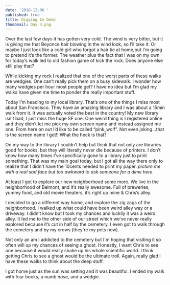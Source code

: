 ```yaml
---
date: '2018-12-06 '
published: true
title: Digging In Deep
thumbnail: Day 4.png
---
```

Over the last few days it has gotten very cold. The wind is very bitter, but it is giving me that Beyonce hair blowing in the wind look, so I’ll take it. Or maybe I just look like a cold girl who forgot a hair tie at home,but I'm going to pretend it’s the former. The weather plus the fact that I was on my own for today’s walk led to old fashion game of kick the rock. Does anyone else still play that? 

While kicking my rock I realized that one of the worst parts of these walks are wedgies. One can’t really pick them on a busy sidewalk. I wonder how many wedgies per hour most people get? I have no idea but I’m glad my walks have given me time to ponder the really important stuff.

Today I’m heading to my local library. That’s one of the things I miss most about San Francisco. They have an amazing library and I was about a 15min walk from it. It was actually voted the best in the country! My new library isn’t bad, I just miss the huge SF one. One weird thing is I registered online and they didn’t let me pick my own screen name and instead assigned me one. From here on out I’d like to be called “pink_wolf”. Not even joking…that is the screen name I got!! What the heck is that?

On my way to the library I couldn’t help but think that not only are libraries good for books, but they will literally never die because of printers. I don’t know how many times I’ve specifically gone to a library just to print something. That was my main goal today, but I got all the way there only to realize that I didn't have the 10cents needed to print my paper. *picture me with a real sad face but too awkward to ask someone for a dime here.* 

At least I got to explore our new neighborhood some more. We live in the neighborhood of Belmont, and it’s really awesome. Full of breweries, yummy food, and old movie theaters, it’s right up mine & Chris’s alley. 

I decided to go a different way home, and explore the zig zags of the neighborhood. I walked up what could have been weird alley way or a driveway. I didn’t know but I took my chances and luckily it was a weird alley. It led me to the other side of our street which we’ve never really explored because it’s cut in half by the cemetery. 
I even got to walk through the cemetery and by my crows (they're my pets now). 

Not only an am I addicted to the cemetery but I'm hoping that visiting it so often will up my chances of seeing a ghost. Honestly, I want Chris to see one because it would really shake up his whole scientific world. I think getting Chris to see a ghost would be the ultimate troll. Again, really glad I have these walks to think about the deep stuff.

I got home just as the sun was setting and it was beautiful. I ended my walk with four books, a numb nose, and a wedgie.


